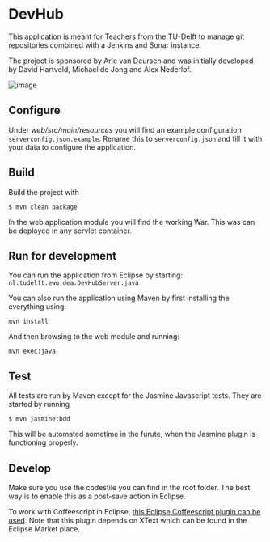 # DevHub

This application is meant for Teachers from the TU-Delft to manage git repositories combined with a Jenkins and Sonar instance. 

The project is sponsored by Arie van Deursen and was initially developed by David Hartveld, Michael de Jong and Alex Nederlof.

![image](http://home.tudelft.nl/fileadmin/Default/Templates/images/logo.gif)

## Configure
Under *web/src/main/resources* you will find an example configuration `serverconfig.json.example`. Rename this to `serverconfig.json` and fill it with your data to configure the application.

## Build

Build the project with

    $ mvn clean package

In the web application module you will find the working War. This was can be deployed in any servlet container.

## Run for development

You can run the application from Eclipse by starting: `nl.tudelft.ewu.dea.DevHubServer.java`

You can also run the application using Maven by first installing the everything using:

	mvn install
	
And then browsing to the web module and running:
	
	mvn exec:java


## Test

All tests are run by Maven except for the Jasmine Javascript tests. They are started by running

	$ mvn jasmine:bdd
	
This will be automated sometime in the furute, when the Jasmine plugin is functioning properly.

## Develop
Make sure you use the codestile you can find in the root folder. The best way is to enable this as a post-save action in Eclipse.

To work with Coffeescript in Eclipse, [this Eclipse Coffeescript plugin can be used](https://github.com/adamschmideg/coffeescript-eclipse). Note that this plugin depends on XText which can be found in the Eclipse Market place.